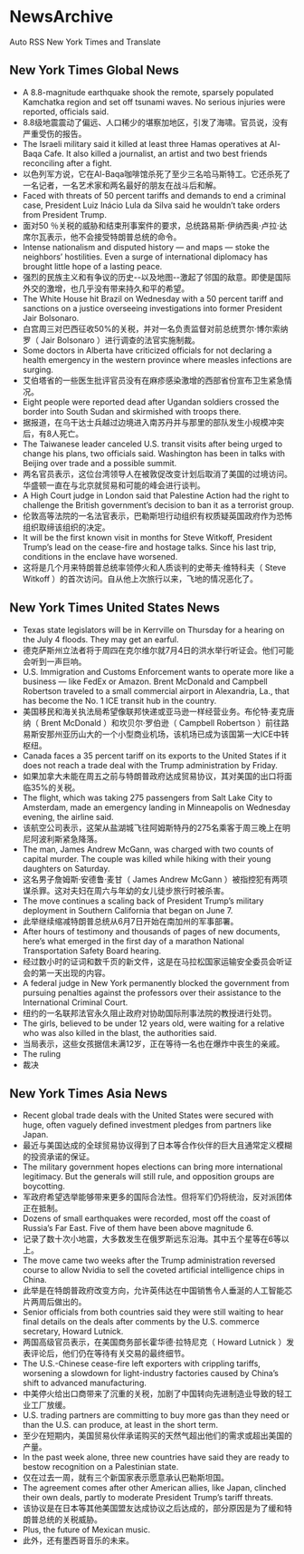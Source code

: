 # NewsArchive
Auto RSS New York Times and Translate

## New York Times Global News
* A 8.8-magnitude earthquake shook the remote, sparsely populated Kamchatka region and set off tsunami waves. No serious injuries were reported, officials said.
* 8.8级地震震动了偏远、人口稀少的堪察加地区，引发了海啸。官员说，没有严重受伤的报告。
* The Israeli military said it killed at least three Hamas operatives at Al-Baqa Cafe. It also killed a journalist, an artist and two best friends reconciling after a fight.
* 以色列军方说，它在Al-Baqa咖啡馆杀死了至少三名哈马斯特工。它还杀死了一名记者，一名艺术家和两名最好的朋友在战斗后和解。
* Faced with threats of 50 percent tariffs and demands to end a criminal case, President Luiz Inácio Lula da Silva said he wouldn’t take orders from President Trump.
* 面对50 ％关税的威胁和结束刑事案件的要求，总统路易斯·伊纳西奥·卢拉·达席尔瓦表示，他不会接受特朗普总统的命令。
* Intense nationalism and disputed history — and maps — stoke the neighbors’ hostilities. Even a surge of international diplomacy has brought little hope of a lasting peace.
* 强烈的民族主义和有争议的历史--以及地图--激起了邻国的敌意。即使是国际外交的激增，也几乎没有带来持久和平的希望。
* The White House hit Brazil on Wednesday with a 50 percent tariff and sanctions on a justice overseeing investigations into former President Jair Bolsonaro.
* 白宫周三对巴西征收50%的关税，并对一名负责监督对前总统贾尔·博尔索纳罗（ Jair Bolsonaro ）进行调查的法官实施制裁。
* Some doctors in Alberta have criticized officials for not declaring a health emergency in the western province where measles infections are surging.
* 艾伯塔省的一些医生批评官员没有在麻疹感染激增的西部省份宣布卫生紧急情况。
* Eight people were reported dead after Ugandan soldiers crossed the border into South Sudan and skirmished with troops there.
* 据报道，在乌干达士兵越过边境进入南苏丹并与那里的部队发生小规模冲突后，有8人死亡。
* The Taiwanese leader canceled U.S. transit visits after being urged to change his plans, two officials said. Washington has been in talks with Beijing over trade and a possible summit.
* 两名官员表示，这位台湾领导人在被敦促改变计划后取消了美国的过境访问。华盛顿一直在与北京就贸易和可能的峰会进行谈判。
* A High Court judge in London said that Palestine Action had the right to challenge the British government’s decision to ban it as a terrorist group.
* 伦敦高等法院的一名法官表示，巴勒斯坦行动组织有权质疑英国政府作为恐怖组织取缔该组织的决定。
* It will be the first known visit in months for Steve Witkoff, President Trump’s lead on the cease-fire and hostage talks. Since his last trip, conditions in the enclave have worsened.
* 这将是几个月来特朗普总统率领停火和人质谈判的史蒂夫·维特科夫（ Steve Witkoff ）的首次访问。自从他上次旅行以来，飞地的情况恶化了。

## New York Times United States News
* Texas state legislators will be in Kerrville on Thursday for a hearing on the July 4 floods. They may get an earful.
* 德克萨斯州立法者将于周四在克尔维尔就7月4日的洪水举行听证会。他们可能会听到一声巨响。
* U.S. Immigration and Customs Enforcement wants to operate more like a business — like FedEx or Amazon. Brent McDonald and Campbell Robertson traveled to a small commercial airport in Alexandria, La., that has become the No. 1 ICE transit hub in the country.
* 美国移民和海关执法局希望像联邦快递或亚马逊一样经营业务。布伦特·麦克唐纳（ Brent McDonald ）和坎贝尔·罗伯逊（ Campbell Robertson ）前往路易斯安那州亚历山大的一个小型商业机场，该机场已成为该国第一大ICE中转枢纽。
* Canada faces a 35 percent tariff on its exports to the United States if it does not reach a trade deal with the Trump administration by Friday.
* 如果加拿大未能在周五之前与特朗普政府达成贸易协议，其对美国的出口将面临35%的关税。
* The flight, which was taking 275 passengers from Salt Lake City to Amsterdam, made an emergency landing in Minneapolis on Wednesday evening, the airline said.
* 该航空公司表示，这架从盐湖城飞往阿姆斯特丹的275名乘客于周三晚上在明尼阿波利斯紧急降落。
* The man, James Andrew McGann, was charged with two counts of capital murder. The couple was killed while hiking with their young daughters on Saturday.
* 这名男子詹姆斯·安德鲁·麦甘（ James Andrew McGann ）被指控犯有两项谋杀罪。这对夫妇在周六与年幼的女儿徒步旅行时被杀害。
* The move continues a scaling back of President Trump’s military deployment in Southern California that began on June 7.
* 此举继续缩减特朗普总统从6月7日开始在南加州的军事部署。
* After hours of testimony and thousands of pages of new documents, here’s what emerged in the first day of a marathon National Transportation Safety Board hearing.
* 经过数小时的证词和数千页的新文件，这是在马拉松国家运输安全委员会听证会的第一天出现的内容。
* A federal judge in New York permanently blocked the government from pursuing penalties against the professors over their assistance to the International Criminal Court.
* 纽约的一名联邦法官永久阻止政府对协助国际刑事法院的教授进行处罚。
* The girls, believed to be under 12 years old, were waiting for a relative who was also killed in the blast, the authorities said.
* 当局表示，这些女孩据信未满12岁，正在等待一名也在爆炸中丧生的亲戚。
* The ruling
* 裁决

## New York Times Asia News
* Recent global trade deals with the United States were secured with huge, often vaguely defined investment pledges from partners like Japan.
* 最近与美国达成的全球贸易协议得到了日本等合作伙伴的巨大且通常定义模糊的投资承诺的保证。
* The military government hopes elections can bring more international legitimacy. But the generals will still rule, and opposition groups are boycotting.
* 军政府希望选举能够带来更多的国际合法性。但将军们仍将统治，反对派团体正在抵制。
* Dozens of small earthquakes were recorded, most off the coast of Russia’s Far East. Five of them have been above magnitude 6.
* 记录了数十次小地震，大多数发生在俄罗斯远东沿海。其中五个星等在6等以上。
* The move came two weeks after the Trump administration reversed course to allow Nvidia to sell the coveted artificial intelligence chips in China.
* 此举是在特朗普政府改变方向，允许英伟达在中国销售令人垂涎的人工智能芯片两周后做出的。
* Senior officials from both countries said they were still waiting to hear final details on the deals after comments by the U.S. commerce secretary, Howard Lutnick.
* 两国高级官员表示，在美国商务部长霍华德·拉特尼克（ Howard Lutnick ）发表评论后，他们仍在等待有关交易的最终细节。
* The U.S.-Chinese cease-fire left exporters with crippling tariffs, worsening a slowdown for light-industry factories caused by China’s shift to advanced manufacturing.
* 中美停火给出口商带来了沉重的关税，加剧了中国转向先进制造业导致的轻工业工厂放缓。
* U.S. trading partners are committing to buy more gas than they need or than the U.S. can produce, at least in the short term.
* 至少在短期内，美国贸易伙伴承诺购买的天然气超出他们的需求或超出美国的产量。
* In the past week alone, three new countries have said they are ready to bestow recognition on a Palestinian state.
* 仅在过去一周，就有三个新国家表示愿意承认巴勒斯坦国。
* The agreement comes after other American allies, like Japan, clinched their own deals, partly to moderate President Trump’s tariff threats.
* 该协议是在日本等其他美国盟友达成协议之后达成的，部分原因是为了缓和特朗普总统的关税威胁。
* Plus, the future of Mexican music.
* 此外，还有墨西哥音乐的未来。

